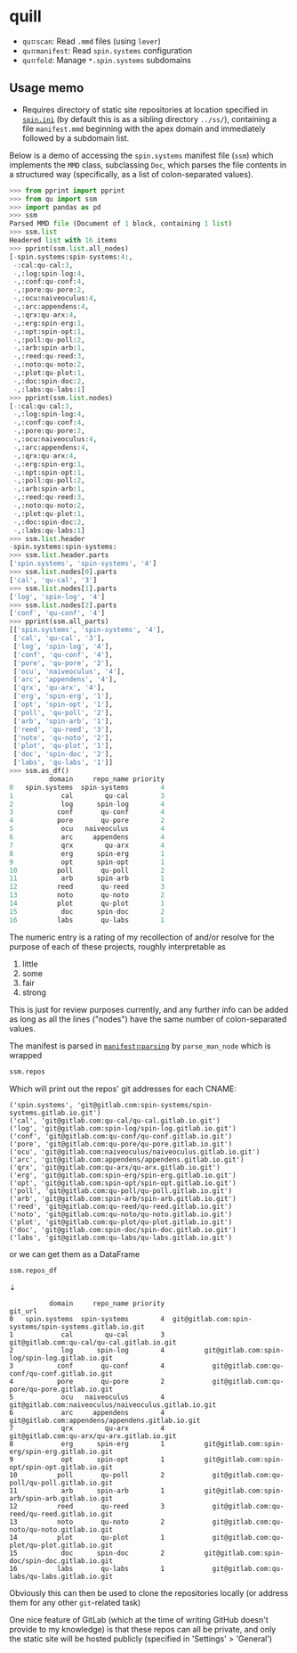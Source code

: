 # quill

- `qu`⠶`scan`: Read `.mmd` files (using `lever`)
- `qu`⠶`manifest`: Read `spin.systems` configuration
- `qu`⠶`fold`: Manage `*.spin.systems` subdomains

## Usage memo

- Requires directory of static site repositories at
  location specified in [`spin.ini`](spin.ini) (by default
  this is as a sibling directory `../ss/`), containing
  a file `manifest.mmd` beginning with the apex domain and
  immediately followed by a subdomain list.

Below is a demo of accessing the `spin.systems` manifest file
(`ssm`) which implements the `MMD` class, subclassing `Doc`,
which parses the file contents in a structured way (specifically,
as a list of colon-separated values).

```py
>>> from pprint import pprint
>>> from qu import ssm
>>> import pandas as pd
>>> ssm
Parsed MMD file (Document of 1 block, containing 1 list)
>>> ssm.list
Headered list with 16 items
>>> pprint(ssm.list.all_nodes)
[-spin.systems:spin-systems:4:,
 -:cal:qu-cal:3,
 -,:log:spin-log:4,
 -,:conf:qu-conf:4,
 -,:pore:qu-pore:2,
 -,:ocu:naiveoculus:4,
 -,:arc:appendens:4,
 -,:qrx:qu-arx:4,
 -,:erg:spin-erg:1,
 -,:opt:spin-opt:1,
 -,:poll:qu-poll:2,
 -,:arb:spin-arb:1,
 -,:reed:qu-reed:3,
 -,:noto:qu-noto:2,
 -,:plot:qu-plot:1,
 -,:doc:spin-doc:2,
 -,:labs:qu-labs:1]
>>> pprint(ssm.list.nodes)
[-:cal:qu-cal:3,
 -,:log:spin-log:4,
 -,:conf:qu-conf:4,
 -,:pore:qu-pore:2,
 -,:ocu:naiveoculus:4,
 -,:arc:appendens:4,
 -,:qrx:qu-arx:4,
 -,:erg:spin-erg:1,
 -,:opt:spin-opt:1,
 -,:poll:qu-poll:2,
 -,:arb:spin-arb:1,
 -,:reed:qu-reed:3,
 -,:noto:qu-noto:2,
 -,:plot:qu-plot:1,
 -,:doc:spin-doc:2,
 -,:labs:qu-labs:1]
>>> ssm.list.header
-spin.systems:spin-systems:
>>> ssm.list.header.parts
['spin.systems', 'spin-systems', '4']
>>> ssm.list.nodes[0].parts
['cal', 'qu-cal', '3']
>>> ssm.list.nodes[1].parts
['log', 'spin-log', '4']
>>> ssm.list.nodes[2].parts
['conf', 'qu-conf', '4']
>>> pprint(ssm.all_parts)
[['spin.systems', 'spin-systems', '4'],
 ['cal', 'qu-cal', '3'],
 ['log', 'spin-log', '4'],
 ['conf', 'qu-conf', '4'],
 ['pore', 'qu-pore', '2'],
 ['ocu', 'naiveoculus', '4'],
 ['arc', 'appendens', '4'],
 ['qrx', 'qu-arx', '4'],
 ['erg', 'spin-erg', '1'],
 ['opt', 'spin-opt', '1'],
 ['poll', 'qu-poll', '2'],
 ['arb', 'spin-arb', '1'],
 ['reed', 'qu-reed', '3'],
 ['noto', 'qu-noto', '2'],
 ['plot', 'qu-plot', '1'],
 ['doc', 'spin-doc', '2'],
 ['labs', 'qu-labs', '1']]
>>> ssm.as_df()
          domain     repo_name priority
0   spin.systems  spin-systems        4
1            cal        qu-cal        3
2            log      spin-log        4
3           conf       qu-conf        4
4           pore       qu-pore        2
5            ocu   naiveoculus        4
6            arc     appendens        4
7            qrx        qu-arx        4
8            erg      spin-erg        1
9            opt      spin-opt        1
10          poll       qu-poll        2
11           arb      spin-arb        1
12          reed       qu-reed        3
13          noto       qu-noto        2
14          plot       qu-plot        1
15           doc      spin-doc        2
16          labs       qu-labs        1
```

The numeric entry is a rating of my recollection of and/or
resolve for the purpose of each of these projects,
roughly interpretable as

1. little
2. some
3. fair
4. strong

This is just for review purposes currently, and any further info can be added as long
as all the lines ("nodes") have the same number of colon-separated values.

The manifest is parsed in [`manifest`⠶`parsing`](src/quill/manifest/parsing.py) by
`parse_man_node` which is wrapped 

```py
ssm.repos
```

Which will print out the repos' git addresses for each CNAME:

```STDOUT
('spin.systems', 'git@gitlab.com:spin-systems/spin-systems.gitlab.io.git')
('cal', 'git@gitlab.com:qu-cal/qu-cal.gitlab.io.git')
('log', 'git@gitlab.com:spin-log/spin-log.gitlab.io.git')
('conf', 'git@gitlab.com:qu-conf/qu-conf.gitlab.io.git')
('pore', 'git@gitlab.com:qu-pore/qu-pore.gitlab.io.git')
('ocu', 'git@gitlab.com:naiveoculus/naiveoculus.gitlab.io.git')
('arc', 'git@gitlab.com:appendens/appendens.gitlab.io.git')
('qrx', 'git@gitlab.com:qu-arx/qu-arx.gitlab.io.git')
('erg', 'git@gitlab.com:spin-erg/spin-erg.gitlab.io.git')
('opt', 'git@gitlab.com:spin-opt/spin-opt.gitlab.io.git')
('poll', 'git@gitlab.com:qu-poll/qu-poll.gitlab.io.git')
('arb', 'git@gitlab.com:spin-arb/spin-arb.gitlab.io.git')
('reed', 'git@gitlab.com:qu-reed/qu-reed.gitlab.io.git')
('noto', 'git@gitlab.com:qu-noto/qu-noto.gitlab.io.git')
('plot', 'git@gitlab.com:qu-plot/qu-plot.gitlab.io.git')
('doc', 'git@gitlab.com:spin-doc/spin-doc.gitlab.io.git')
('labs', 'git@gitlab.com:qu-labs/qu-labs.gitlab.io.git')
```

or we can get them as a DataFrame

```py
ssm.repos_df
```
⇣
```STDOUT
          domain     repo_name priority                                                 git_url
0   spin.systems  spin-systems        4  git@gitlab.com:spin-systems/spin-systems.gitlab.io.git
1            cal        qu-cal        3              git@gitlab.com:qu-cal/qu-cal.gitlab.io.git
2            log      spin-log        4          git@gitlab.com:spin-log/spin-log.gitlab.io.git
3           conf       qu-conf        4            git@gitlab.com:qu-conf/qu-conf.gitlab.io.git
4           pore       qu-pore        2            git@gitlab.com:qu-pore/qu-pore.gitlab.io.git
5            ocu   naiveoculus        4    git@gitlab.com:naiveoculus/naiveoculus.gitlab.io.git
6            arc     appendens        4        git@gitlab.com:appendens/appendens.gitlab.io.git
7            qrx        qu-arx        4              git@gitlab.com:qu-arx/qu-arx.gitlab.io.git
8            erg      spin-erg        1          git@gitlab.com:spin-erg/spin-erg.gitlab.io.git
9            opt      spin-opt        1          git@gitlab.com:spin-opt/spin-opt.gitlab.io.git
10          poll       qu-poll        2            git@gitlab.com:qu-poll/qu-poll.gitlab.io.git
11           arb      spin-arb        1          git@gitlab.com:spin-arb/spin-arb.gitlab.io.git
12          reed       qu-reed        3            git@gitlab.com:qu-reed/qu-reed.gitlab.io.git
13          noto       qu-noto        2            git@gitlab.com:qu-noto/qu-noto.gitlab.io.git
14          plot       qu-plot        1            git@gitlab.com:qu-plot/qu-plot.gitlab.io.git
15           doc      spin-doc        2          git@gitlab.com:spin-doc/spin-doc.gitlab.io.git
16          labs       qu-labs        1            git@gitlab.com:qu-labs/qu-labs.gitlab.io.git
```

Obviously this can then be used to clone the repositories locally
(or address them for any other `git`-related task)

One nice feature of GitLab (which at the time of writing GitHub doesn't
provide to my knowledge) is that these repos can all be private, and only
the static site will be hosted publicly (specified in 'Settings' > 'General')
